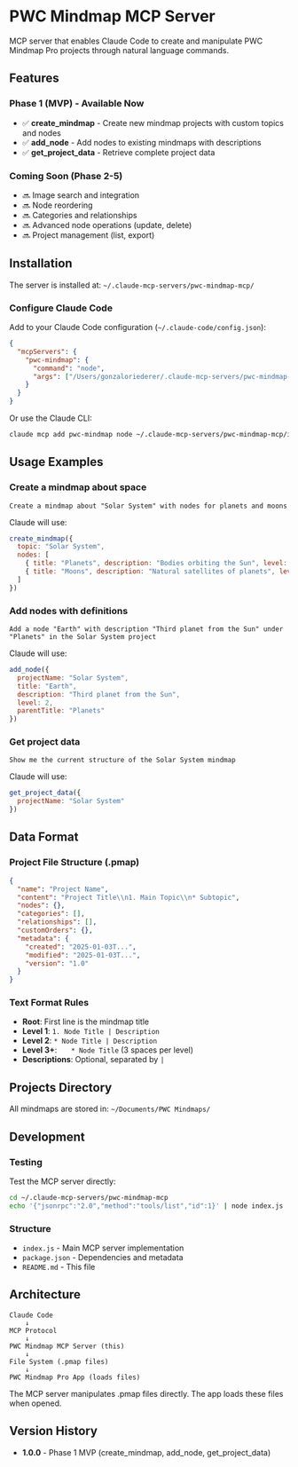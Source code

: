 # PWC Mindmap MCP Server

MCP server that enables Claude Code to create and manipulate PWC Mindmap Pro projects through natural language commands.

## Features

### Phase 1 (MVP) - Available Now
- ✅ **create_mindmap** - Create new mindmap projects with custom topics and nodes
- ✅ **add_node** - Add nodes to existing mindmaps with descriptions
- ✅ **get_project_data** - Retrieve complete project data

### Coming Soon (Phase 2-5)
- 🔜 Image search and integration
- 🔜 Node reordering
- 🔜 Categories and relationships
- 🔜 Advanced node operations (update, delete)
- 🔜 Project management (list, export)

## Installation

The server is installed at: `~/.claude-mcp-servers/pwc-mindmap-mcp/`

### Configure Claude Code

Add to your Claude Code configuration (`~/.claude-code/config.json`):

```json
{
  "mcpServers": {
    "pwc-mindmap": {
      "command": "node",
      "args": ["/Users/gonzaloriederer/.claude-mcp-servers/pwc-mindmap-mcp/index.js"]
    }
  }
}
```

Or use the Claude CLI:

```bash
claude mcp add pwc-mindmap node ~/.claude-mcp-servers/pwc-mindmap-mcp/index.js
```

## Usage Examples

### Create a mindmap about space

```
Create a mindmap about "Solar System" with nodes for planets and moons
```

Claude will use:
```javascript
create_mindmap({
  topic: "Solar System",
  nodes: [
    { title: "Planets", description: "Bodies orbiting the Sun", level: 1 },
    { title: "Moons", description: "Natural satellites of planets", level: 1 }
  ]
})
```

### Add nodes with definitions

```
Add a node "Earth" with description "Third planet from the Sun" under "Planets" in the Solar System project
```

Claude will use:
```javascript
add_node({
  projectName: "Solar System",
  title: "Earth",
  description: "Third planet from the Sun",
  level: 2,
  parentTitle: "Planets"
})
```

### Get project data

```
Show me the current structure of the Solar System mindmap
```

Claude will use:
```javascript
get_project_data({
  projectName: "Solar System"
})
```

## Data Format

### Project File Structure (.pmap)
```json
{
  "name": "Project Name",
  "content": "Project Title\\n1. Main Topic\\n* Subtopic",
  "nodes": {},
  "categories": [],
  "relationships": [],
  "customOrders": {},
  "metadata": {
    "created": "2025-01-03T...",
    "modified": "2025-01-03T...",
    "version": "1.0"
  }
}
```

### Text Format Rules
- **Root**: First line is the mindmap title
- **Level 1**: `1. Node Title | Description`
- **Level 2**: `* Node Title | Description`
- **Level 3+**: `   * Node Title` (3 spaces per level)
- **Descriptions**: Optional, separated by ` | `

## Projects Directory

All mindmaps are stored in: `~/Documents/PWC Mindmaps/`

## Development

### Testing

Test the MCP server directly:
```bash
cd ~/.claude-mcp-servers/pwc-mindmap-mcp
echo '{"jsonrpc":"2.0","method":"tools/list","id":1}' | node index.js
```

### Structure
- `index.js` - Main MCP server implementation
- `package.json` - Dependencies and metadata
- `README.md` - This file

## Architecture

```
Claude Code
    ↓
MCP Protocol
    ↓
PWC Mindmap MCP Server (this)
    ↓
File System (.pmap files)
    ↓
PWC Mindmap Pro App (loads files)
```

The MCP server manipulates .pmap files directly. The app loads these files when opened.

## Version History

- **1.0.0** - Phase 1 MVP (create_mindmap, add_node, get_project_data)
